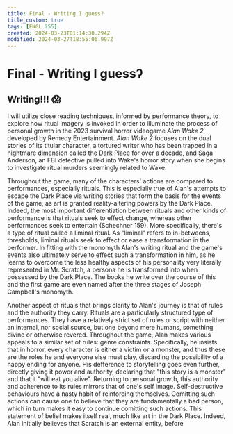 ```yaml
---
title: Final - Writing I guess?
title_custom: true
tags: [ENGL 255]
created: 2024-03-23T01:14:30.294Z
modified: 2024-03-27T18:55:06.997Z
---
```


# Final - Writing I guessʔ

## Writing!!! 😱

I will utilize close reading techniques, informed by performance theory, to explore how ritual imagery is invoked in order to illuminate the process of personal growth in the 2023 survival horror videogame *Alan Wake 2*, developed by Remedy Entertainment. *Alan Wake 2* focuses on the dual stories of its titular character, a tortured writer who has been trapped in a nightmare dimension called the Dark Place for over a decade, and Saga Anderson, an FBI detective pulled into Wake's horror story when she begins to investigate ritual murders seemingly related to Wake. 

Throughout the game, many of the characters' actions are compared to performances, especially rituals. This is especially true of Alan's attempts to escape the Dark Place via writing stories that form the basis for the events of the game, as art is granted reality-altering powers by the Dark Place. Indeed, the most important differentiation between rituals and other kinds of performance is that rituals seek to effect change, whereas other performances seek to entertain (Schechner 159). More specifically, there's a type of ritual called a liminal ritual. As "liminal" refers to in-betweens, thresholds, liminal rituals seek to effect or ease a transformation in the performer. In fitting with the monomyth Alan's writing ritual and the game's events also ultimately serve to effect such a transformation in him, as he learns to overcome the less healthy aspects of his personality very literally represented in Mr. Scratch, a persona he is transformed into when possessed by the Dark Place. The books he write over the course of this and the first game are even named after the three stages of Joseph Campbell's monomyth. 

Another aspect of rituals that brings clarity to Alan's journey is that of rules and the authority they carry. Rituals are a particularly structured type of performances. They have a relatively strict set of rules or script with neither an internal, nor social source, but one beyond mere humans, something divine or otherwise revered. Throughout the game, Alan makes various appeals to a similar set of rules: genre constraints. Specifically, he insists that in horror, every character is either a victim or a monster, and thus these are the roles he and everyone else must play, discarding the possibility of a happy ending for anyone. His defference to storytelling goes even further, directly giving it power and authority, declaring that "this story is a monster" and that it "will eat you alive". Returning to personal growth, this authority and adherence to its rules mirrors that of one's self image. Self-destructive behaviours have a nasty habit of reinforcing themselves. Comitting such actions can cause one to believe that they are fundamentally a bad person, which in turn makes it easy to continue comitting such actions. This statement of belief makes itself real, much like art in the Dark Place. Indeed, Alan initially believes that Scratch is an external entity, before 
